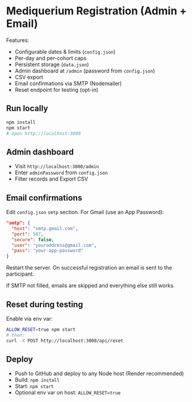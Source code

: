 # Mediquerium Registration (Admin + Email)

Features:
- Configurable dates & limits (`config.json`)
- Per-day and per-cohort caps
- Persistent storage (`data.json`)
- Admin dashboard at `/admin` (password from `config.json`)
- CSV export
- Email confirmations via SMTP (Nodemailer)
- Reset endpoint for testing (opt-in)

## Run locally
```bash
npm install
npm start
# open http://localhost:3000
```

## Admin dashboard
- Visit `http://localhost:3000/admin`
- Enter `adminPassword` from `config.json`
- Filter records and Export CSV

## Email confirmations
Edit `config.json` `smtp` section. For Gmail (use an App Password):
```json
"smtp": {
  "host": "smtp.gmail.com",
  "port": 587,
  "secure": false,
  "user": "youraddress@gmail.com",
  "pass": "your-app-password"
}
```
Restart the server. On successful registration an email is sent to the participant.

If SMTP not filled, emails are skipped and everything else still works.

## Reset during testing
Enable via env var:
```bash
ALLOW_RESET=true npm start
# then:
curl -X POST http://localhost:3000/api/reset
```

## Deploy
- Push to GitHub and deploy to any Node host (Render recommended)
- Build: `npm install`
- Start: `npm start`
- Optional env var on host: `ALLOW_RESET=true`
